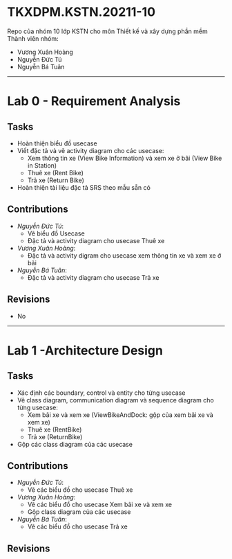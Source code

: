 # TKXDPM.KSTN.20211-10
Repo của nhóm 10 lớp KSTN cho môn Thiết kế và xây dựng phần mềm<br>
Thành viên nhóm:
* Vương Xuân Hoàng
* Nguyễn Đức Tú
* Nguyễn Bá Tuân

---
# Lab 0 - Requirement Analysis

## Tasks
- Hoàn thiện biểu đồ usecase
- Viết đặc tả và vẽ activity diagram cho các usecase:
  * Xem thông tin xe (View Bike Information) và xem xe ở bãi (View Bike in Station)
  * Thuê xe (Rent Bike)
  * Trả xe (Return Bike)
- Hoàn thiện tài liệu đặc tả SRS theo mẫu sẵn có

## Contributions
- _Nguyễn Đức Tú_:
  * Vẽ biểu đồ Usecase
  * Đặc tả và activity diagram cho usecase Thuê xe
- _Vương Xuân Hoàng_:
  * Đặc tả và activity digram cho usecase xem thông tin xe và xem xe ở bãi
- _Nguyễn Bá Tuân_:
  * Đặc tả và activity dỉagram cho usecase Trả xe

## Revisions
- No
---
# Lab 1 -Architecture Design
## Tasks
- Xác định các boundary, control và entity cho từng usecase
- Vẽ class diagram, communication diagram và sequence diagram cho từng usecase:
  * Xem bãi xe và xem xe (ViewBikeAndDock: gộp của xem bãi xe và xem xe)
  * Thuê xe (RentBike)
  * Trả xe (ReturnBike)
- Gộp các class diagram của các usecase
## Contributions
- _Nguyễn Đức Tú_:
  * Vẽ các biểu đồ cho usecase Thuê xe
- _Vương Xuân Hoàng_:
  * Vẽ các biểu đồ cho usecase Xem bãi xe và xem xe
  * Gộp class diagram của các usecase
- _Nguyễn Bá Tuân_:
  * Vẽ các biểu đồ cho usecase Trả xe
 ## Revisions
